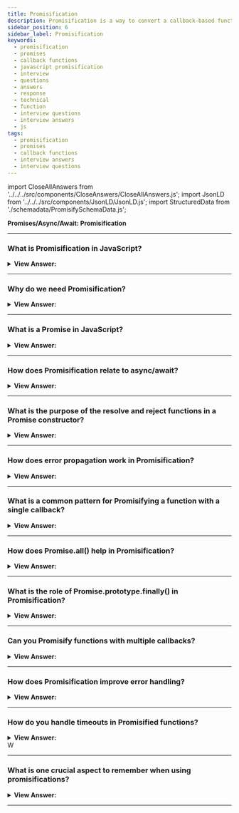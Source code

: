 ```yaml
---
title: Promisification
description: Promisification is a way to convert a callback-based function into a promise-based function. Promisification is a long word for a simple transformation.
sidebar_position: 6
sidebar_label: Promisification
keywords:
  - promisification
  - promises
  - callback functions
  - javascript promisification
  - interview
  - questions
  - answers
  - response
  - technical
  - function
  - interview questions
  - interview answers
  - js
tags:
  - promisification
  - promises
  - callback functions
  - interview answers
  - interview questions
---
```


import CloseAllAnswers from '../../../src/components/CloseAnswers/CloseAllAnswers.js';
import JsonLD from '../../../src/components/JsonLD/JsonLD.js';
import StructuredData from './schemadata/PromisifySchemaData.js';

<JsonLD data={StructuredData} />

<head>
  <title>Promisification | HelloJavaScript.info</title>
</head>

**Promises/Async/Await: Promisification**

<CloseAllAnswers />

---

### What is Promisification in JavaScript?

<details>
  <summary><strong>View Answer:</strong></summary>
  <div>
  <div><strong>Interview Response:</strong> Promisification in JavaScript is the process of converting callback-based functions into Promise-based functions, enabling easier handling of asynchronous operations and improved code flow management.
</div><br />
  <div><strong>Technical Response:</strong> “Promisification” is a long word for a simple transformation, and it is the conversion of a function that accepts a callback into a function that returns a promise. Such transformations are often required in real-life, as many functions and libraries are callback-based. But promises are more convenient, so it makes sense to “promisify” them.
</div><br />
  <div><strong className="codeExample">Code Example:</strong><br /><br />

  <div></div>

```js
let loadScriptPromise = function (src) {
  return new Promise((resolve, reject) => {
    loadScript(src, (err, script) => {
      if (err) reject(err);
      else resolve(script);
    });
  });
};

// usage:
// loadScriptPromise('path/script.js').then(...)
```

  </div>
  </div>
</details>

---

### Why do we need Promisification?

<details>
  <summary><strong>View Answer:</strong></summary>
  <div>
  <div><strong>Interview Response:</strong> Promisification simplifies asynchronous code, helps avoid callback hell, and allows for better error handling and chaining of asynchronous operations using Promise chaining or async/await.<br />
  </div>
  </div>
</details>

---

### What is a Promise in JavaScript?

<details>
  <summary><strong>View Answer:</strong></summary>
  <div>
  <div><strong>Interview Response:</strong> A Promise is an object representing the eventual completion or failure of an asynchronous operation, allowing developers to attach callbacks to handle results or errors.<br />
  </div>
  </div>
</details>

---

### How does Promisification relate to async/await?

<details>
  <summary><strong>View Answer:</strong></summary>
  <div>
  <div><strong>Interview Response:</strong> Promisification converts callback-based functions into ones returning Promises. Async/await, syntactic sugar for Promises, allows asynchronous code to appear synchronous, improving readability and error handling when using Promisified functions.
  </div><br />
  <div><strong className="codeExample">Code Example:</strong><br /><br />

  <div></div>

Now let's consider a simple callback-based function that we will then promisify and use with `async/await`.

```javascript
// Original callback-based function
function getDataCallback(id, callback) {
  setTimeout(() => {
    if (id > 0) {
      callback(null, { id: id, name: 'Name'+id });
    } else {
      callback('Invalid ID');
    }
  }, 2000);
}

// Promisification
function getDataPromise(id) {
  return new Promise((resolve, reject) => {
    getDataCallback(id, (err, data) => {
      if (err) {
        reject(err);
      } else {
        resolve(data);
      }
    });
  });
}

// Using async/await
async function printData(id) {
  try {
    const data = await getDataPromise(id);
    console.log(data);
  } catch (err) {
    console.error(err);
  }
}

printData(1); // Output after 2 sec: { id: 1, name: 'Name1' }
```

In this example, the function `getDataCallback` uses the callback pattern. We've created `getDataPromise` to promisify `getDataCallback`. Then, we use the async/await syntax in `printData` to consume `getDataPromise`, which allows for easier-to-read, synchronous-style code.

  </div>
  </div>
</details>

---

### What is the purpose of the resolve and reject functions in a Promise constructor?

<details>
  <summary><strong>View Answer:</strong></summary>
  <div>
  <div><strong>Interview Response:</strong> In a Promise constructor, `resolve` and `reject` are functions used to signal the Promise's outcome. `resolve` fulfills the promise with a value, while `reject` indicates the promise failed with a reason.
  </div>
  </div>
</details>

---

### How does error propagation work in Promisification?

<details>
  <summary><strong>View Answer:</strong></summary>
  <div>
  <div><strong>Interview Response:</strong> In JavaScript, error propagation in Promises works through the `reject` function provided in the Promise constructor. When an error occurs, you call `reject` with the error, which can then be caught by attaching a `.catch` block to the Promise.
  </div><br />
  <div><strong className="codeExample">Code Example:</strong><br /><br />

  <div></div>

```javascript
// Promisified function
function riskyOperation() {
    return new Promise((resolve, reject) => {
        let operationSuccessful = Math.random() > 0.5; // simulate a risky operation

        if (operationSuccessful) {
            resolve('Operation succeeded!');
        } else {
            reject(new Error('Operation failed!'));
        }
    });
}

// Using the function with error handling
riskyOperation()
    .then(result => {
        console.log(result); // this will be called if operation is successful
    })
    .catch(error => {
        console.error('Error occurred:', error.message); // this will be called if operation fails
    });
```

In this example, if `operationSuccessful` is `false`, we call `reject` with a new `Error` object. This error can then be caught by attaching a `.catch` block to the Promise. If an error is thrown in the function passed to `new Promise` (even outside the `reject` call), it will also be propagated as a rejection.

  </div>
  </div>
</details>

---

### What is a common pattern for Promisifying a function with a single callback?

<details>
  <summary><strong>View Answer:</strong></summary>
  <div>
  <div><strong>Interview Response:</strong> A common pattern is to create a function that returns a new Promise. The executor function of the Promise wraps the original callback-based function and calls `resolve` or `reject` in the callback.<br />
  </div><br />
  <div><strong className="codeExample">Code Example:</strong><br /><br />

  <div></div>

```javascript
function promisifiedFunction(params) {
  return new Promise((resolve, reject) => {
    originalFunction(params, (error, result) => {
      if (error) {
        reject(error);
      } else {
        resolve(result);
      }
    });
  });
}
```

This promisified function can now be used with `.then()`, `.catch()`, or `async/await`.

  </div>
  </div>
</details>

---

### How does Promise.all() help in Promisification?

<details>
  <summary><strong>View Answer:</strong></summary>
  <div>
  <div><strong>Interview Response:</strong> `Promise.all()` allows you to aggregate several promises and waits for all of them to complete. It's very useful in the context of promisification when you have multiple async operations that need to be run in parallel.
  </div><br />
  <div><strong className="codeExample">Code Example:</strong><br /><br />

  <div></div>

```javascript
// Assume these are promisified functions that return promises
function fetchData1() {
  return new Promise(resolve => {
    setTimeout(() => resolve('Data 1'), 1000);
  });
}

function fetchData2() {
  return new Promise(resolve => {
    setTimeout(() => resolve('Data 2'), 2000);
  });
}

function fetchData3() {
  return new Promise(resolve => {
    setTimeout(() => resolve('Data 3'), 1500);
  });
}

// Use Promise.all() to wait for all of them
Promise.all([fetchData1(), fetchData2(), fetchData3()])
  .then(values => {
    console.log(values);  // ["Data 1", "Data 2", "Data 3"]
  })
  .catch(error => {
    console.error(error);
  });
```

In this example, `Promise.all()` is used to wait for all `fetchData` promises to resolve. The results are then logged in the order the promises were in the array, not the order in which they resolved. If any promise is rejected, `Promise.all()` immediately rejects with the reason of the first promise that rejected, discarding all the other promises whether or not they have completed.

  </div>
  </div>
</details>

---

### What is the role of Promise.prototype.finally() in Promisification?

<details>
  <summary><strong>View Answer:</strong></summary>
  <div>
  <div><strong>Interview Response:</strong> `Promise.prototype.finally()` is a method on the Promise prototype that allows you to specify logic that gets run after the Promise has been settled, whether it was fulfilled or rejected. This is useful in promisification when you have some logic that needs to run regardless of the promise outcome.
  </div><br />
  <div><strong className="codeExample">Code Example:</strong><br /><br />

  <div></div>

```javascript
// Assume this is a promisified function
function fetchData() {
  return new Promise((resolve, reject) => {
    setTimeout(() => {
      const success = Math.random() > 0.5; // random success or failure
      if (success) {
        resolve('Data fetched');
      } else {
        reject(new Error('Fetch failed'));
      }
    }, 2000);
  });
}

// Use the fetchData promise
fetchData()
  .then(data => {
    console.log(data); // this will run if the promise is resolved
  })
  .catch(error => {
    console.error(error.message); // this will run if the promise is rejected
  })
  .finally(() => {
    console.log('Operation attempted.'); // this will always run
  });
```

In this example, regardless of whether `fetchData` is fulfilled or rejected, the `finally` block will execute, logging 'Operation attempted.' This can be very useful for cleanup tasks like closing database connections, stopping loading spinners, etc.

  </div>
  </div>
</details>

---

### Can you Promisify functions with multiple callbacks?

<details>
  <summary><strong>View Answer:</strong></summary>
  <div>
  <div><strong>Interview Response:</strong> Yes, you can promisify functions with multiple callbacks, but it may be slightly more complex because promises inherently only resolve or reject once. If your function has multiple callbacks that are all called only once, you can return an object or array of promises.
  </div><br />
  <div><strong className="codeExample">Code Example:</strong><br /><br />

  <div></div>

```javascript
// Original function
function originalFunc(success1, success2, error) {
  setTimeout(() => {
    if (Math.random() > 0.2) { // 80% chance of success
      success1('Success 1 result');
      success2('Success 2 result');
    } else {
      error('Error result');
    }
  }, 1000);
}

// Promisified function
function promisifiedFunc() {
  return new Promise((resolve, reject) => {
    originalFunc(
      result1 => resolve({result1}),
      result2 => resolve({result2}),
      error => reject(error)
    );
  });
}

// Usage
promisifiedFunc()
  .then(result => console.log(result))
  .catch(error => console.error(error));
```

This example wraps `originalFunc` in a promise. If `success1` or `success2` are called, the promise is resolved with the respective result. If `error` is called, the promise is rejected with the error. Note that once the promise is either resolved or rejected, subsequent calls to `resolve` or `reject` will have no effect, which is why this approach only works if each callback is expected to be called once.

---

:::warning
If your function calls a callback multiple times, promises may not be the best solution, as they can only be resolved or rejected once. For such situations, EventEmitters or Observables (like those from RxJS) might be a better fit.
:::

  </div>
  </div>
</details>

---

### How does Promisification improve error handling?

<details>
  <summary><strong>View Answer:</strong></summary>
  <div>
  <div><strong>Interview Response:</strong> Promisification can significantly improve error handling in asynchronous JavaScript code by enabling you to use `.catch()` blocks and `try-catch` structures (with async/await) to handle errors in a linear, more readable way. This is a big improvement over callback-based error handling which can lead to deeply nested structures.
  </div><br />
  <div><strong className="codeExample">Code Example:</strong><br /><br />

  <div></div>

Consider this callback-based function:

```javascript
// Original callback-based function
function getDataCallback(id, callback) {
  setTimeout(() => {
    if (id > 0) {
      callback(null, { id: id, name: 'Name'+id });
    } else {
      callback('Invalid ID');
    }
  }, 2000);
}

// Usage
getDataCallback(0, (err, data) => {
  if (err) {
    console.error(err);
  } else {
    console.log(data);
  }
});
```

Now, let's promisify it and handle errors:

```javascript
// Promisification
function getDataPromise(id) {
  return new Promise((resolve, reject) => {
    getDataCallback(id, (err, data) => {
      if (err) {
        reject(err);
      } else {
        resolve(data);
      }
    });
  });
}

// Usage with .catch()
getDataPromise(0)
  .then(data => console.log(data))
  .catch(err => console.error(err));

// Usage with async/await
async function printData(id) {
  try {
    const data = await getDataPromise(id);
    console.log(data);
  } catch (err) {
    console.error(err);
  }
}

printData(0);
```

In both usages of `getDataPromise`, we have a clear, linear flow of error handling that's easy to read and manage. In the `.catch()` example, any error in the Promise chain is handled in the `.catch()` block. With async/await, we can use `try-catch` just like with synchronous code.

  </div>
  </div>
</details>

---

### How do you handle timeouts in Promisified functions?

<details>
  <summary><strong>View Answer:</strong></summary>
  <div>
  <div><strong>Interview Response:</strong> When dealing with Promises, you can create a utility function that returns a Promise that rejects after a certain timeout. This can then be used with `Promise.race()` to implement a timeout for a Promise.
  </div><br />
  <div><strong className="codeExample">Code Example:</strong><br /><br />

  <div></div>

```javascript
// Utility function for creating a promise that rejects after a timeout
function timeout(ms) {
    return new Promise((resolve, reject) => {
        setTimeout(() => {
            reject(new Error(`Operation timed out after ${ms} ms`));
        }, ms);
    });
}

// Assume this is a promisified function
function fetchData() {
    return new Promise((resolve) => {
        setTimeout(() => {
            resolve("Data fetched");
        }, 5000); // This operation takes 5 seconds to complete
    });
}

// Use Promise.race to implement a timeout
Promise.race([fetchData(), timeout(3000)])
    .then(data => {
        console.log(data); // This will run if fetchData completes before the timeout
    })
    .catch(error => {
        console.error(error.message); // This will run if fetchData does not complete before the timeout
    });
```

In this example, `Promise.race()` is used to start `fetchData()` and `timeout(3000)` in parallel. Whichever promise settles first will win the race, and its result (or error) will be passed to the following `.then()` (or `.catch()`). If `fetchData()` takes longer than 3000 milliseconds, the `timeout` promise will reject, causing the error to be logged.

  </div>
  </div>
</details>W

---

### What is one crucial aspect to remember when using promisifications?

<details>
  <summary><strong>View Answer:</strong></summary>
  <div>
  <div><strong>Interview Response:</strong> Promisification is an excellent approach, especially when using async/await, but not a total replacement for callbacks. Remember, a promise may have only one result, but a callback may technically be called many times. So promisification is only meant for functions that call the callback once, and further calls get ignored.W
</div>
  </div>
</details>

---
